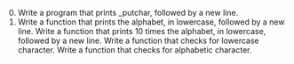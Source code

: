0. Write a program that prints _putchar, followed by a new line.
1. Write a function that prints the alphabet, in lowercase, followed by a new line.
Write a function that prints 10 times the alphabet, in lowercase, followed by a new line.
Write a function that checks for lowercase character.
Write a function that checks for alphabetic character.
